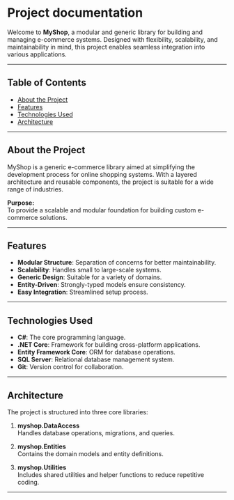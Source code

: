 # **Project documentation**

Welcome to **MyShop**, a modular and generic library for building and managing e-commerce systems. Designed with flexibility, scalability, and maintainability in mind, this project enables seamless integration into various applications.

---

## **Table of Contents**
- [About the Project](#about-the-project)
- [Features](#features)
- [Technologies Used](#technologies-used)
- [Architecture](#architecture)

---

## **About the Project**

MyShop is a generic e-commerce library aimed at simplifying the development process for online shopping systems. With a layered architecture and reusable components, the project is suitable for a wide range of industries.

**Purpose:**  
To provide a scalable and modular foundation for building custom e-commerce solutions.

---

## **Features**
- **Modular Structure**: Separation of concerns for better maintainability.
- **Scalability**: Handles small to large-scale systems.
- **Generic Design**: Suitable for a variety of domains.
- **Entity-Driven**: Strongly-typed models ensure consistency.
- **Easy Integration**: Streamlined setup process.

---

## **Technologies Used**
- **C#**: The core programming language.
- **.NET Core**: Framework for building cross-platform applications.
- **Entity Framework Core**: ORM for database operations.
- **SQL Server**: Relational database management system.
- **Git**: Version control for collaboration.

---

## **Architecture**

The project is structured into three core libraries:

1. **myshop.DataAccess**  
   Handles database operations, migrations, and queries.

2. **myshop.Entities**  
   Contains the domain models and entity definitions.

3. **myshop.Utilities**  
   Includes shared utilities and helper functions to reduce repetitive coding.

---
